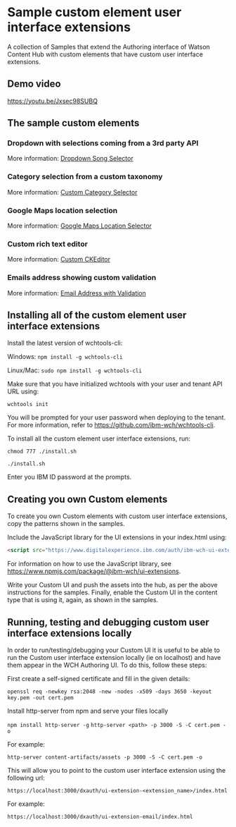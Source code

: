 # Sample custom element user interface extensions

A collection of Samples that extend the Authoring interface of Watson Content Hub with custom elements that have custom user interface extensions.

## Demo video

https://youtu.be/Jxsec98SUBQ

## The sample custom elements

### Dropdown with selections coming from a 3rd party API

More information: [Dropdown Song Selector](sample-ui-extension-dropdown)

### Category selection from a custom taxonomy

More information: [Custom Category Selector](sample-ui-extension-category)

### Google Maps location selection

More information: [Google Maps Location Selector](sample-ui-extension-map)

### Custom rich text editor

More information: [Custom CKEditor](sample-ui-extension-rte)

### Emails address showing custom validation

More information: [Email Address with Validation](sample-ui-extension-email)

## Installing all of the custom element user interface extensions

Install the latest version of wchtools-cli:

Windows: ```npm install -g wchtools-cli ```

Linux/Mac: ```sudo npm install -g wchtools-cli```

Make sure that you have initialized wchtools with your user and tenant API URL using:

```wchtools init```

You will be prompted for your user password when deploying to the tenant. For more information, refer to https://github.com/ibm-wch/wchtools-cli.

To install all the custom element user interface extensions, run:

```chmod 777 ./install.sh```

```./install.sh```

Enter you IBM ID password at the prompts.

## Creating you own Custom elements

To create you own Custom elements with custom user interface extensions, copy the patterns shown in the samples.

Include the JavaScript library for the UI extensions in your index.html using:

```html
<script src="https://www.digitalexperience.ibm.com/auth/ibm-wch-ui-extensions.js"></script>
```

For information on how to use the JavaScript library, see https://www.npmjs.com/package/@ibm-wch/ui-extensions.

Write your Custom UI and push the assets into the hub, as per the above instructions for the samples. Finally,
enable the Custom UI in the content type that is using it, again, as shown in the samples.

## Running, testing and debugging custom user interface extensions locally

In order to run/testing/debugging your Custom UI it is useful to be able to run the Custom user interface extension locally (ie on localhost) and have them appear in the WCH Authoring UI. To do this, follow these steps:

First create a self-signed certificate and fill in the given details:

```openssl req -newkey rsa:2048 -new -nodes -x509 -days 3650 -keyout key.pem -out cert.pem```

Install http-server from npm and serve your files locally

```npm install http-server -g```
```http-server <path> -p 3000 -S -C cert.pem -o```

For example:

```http-server content-artifacts/assets -p 3000 -S -C cert.pem -o```

This will allow you to point to the custom user interface extension using the following url:

```https://localhost:3000/dxauth/ui-extension-<extension_name>/index.html```

For example:

```https://localhost:3000/dxauth/ui-extension-email/index.html```

